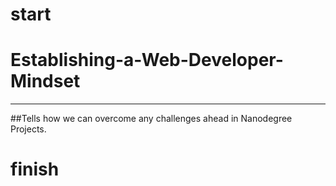 # start



# Establishing-a-Web-Developer-Mindset 
--------------------------------------------

##Tells how we can overcome any challenges ahead in Nanodegree Projects.




# finish
